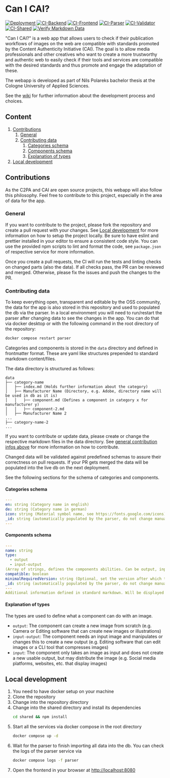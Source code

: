 # Can I CAI?

[![Deployment](https://github.com/n-pola/can-i-cai/actions/workflows/deployment.yaml/badge.svg)](https://github.com/n-pola/can-i-cai/actions/workflows/deployment.yaml)
[![CI-Backend](https://github.com/n-pola/can-i-cai/actions/workflows/backendIntegration.yaml/badge.svg)](https://github.com/n-pola/can-i-cai/actions/workflows/backendIntegration.yaml)
[![CI-Frontend](https://github.com/n-pola/can-i-cai/actions/workflows/frontendIntegration.yaml/badge.svg)](https://github.com/n-pola/can-i-cai/actions/workflows/frontendIntegration.yaml)
[![CI-Parser](https://github.com/n-pola/can-i-cai/actions/workflows/parserIntegration.yaml/badge.svg)](https://github.com/n-pola/can-i-cai/actions/workflows/parserIntegration.yaml)
[![CI-Validator](https://github.com/n-pola/can-i-cai/actions/workflows/validatorIntegration.yaml/badge.svg)](https://github.com/n-pola/can-i-cai/actions/workflows/validatorIntegration.yaml)
[![CI-Shared](https://github.com/n-pola/can-i-cai/actions/workflows/sharedIntegration.yaml/badge.svg)](https://github.com/n-pola/can-i-cai/actions/workflows/sharedIntegration.yaml)
[![Verify Markdown Data](https://github.com/n-pola/can-i-cai/actions/workflows/checkMarkdownData.yaml/badge.svg)](https://github.com/n-pola/can-i-cai/actions/workflows/checkMarkdownData.yaml)

"Can I CAI?" is a web app that allows users to check if their publication workflows of images on the web are compatible with standards promoted by the Content Authenticity Initiative (CAI). The goal is to allow media professionals and other creatives who want to create a more trustworthy and authentic web to easily check if their tools and services are compatible with the desired standards and thus promote and engage the adaptation of these.

The webapp is developed as part of Nils Polareks bachelor thesis at the Cologne University of Applied Sciences.

See the [wiki](https://github.com/n-pola/can-i-cai/wiki) for further information about the development process and choices.

## Content
1. [Contributions](#contributions)
    1. [General](#general)
    2. [Contributing data](#contributing-data)
        1. [Categories schema](#categories-schema)
        2. [Components schema](#components-schema)
        3. [Explanation of types](#explanation-of-types)
2. [Local development](#local-development)

## Contributions
As the C2PA and CAI are open source projects, this webapp will also follow this philosophy. Feel free to contribute to this project, especially in the area of data for the app.

### General
If you want to contribute to the project, please fork the repository and create a pull request with your changes. See [Local development](#local-development) for more information on how to setup the project locally. Be sure to have eslint and prettier installed in your editor to ensure a consistent code style. You can use the provided npm scripts to lint and format the code, see `package.json` of respective service for more information.

Once you create a pull requests, the CI will run the tests and linting checks on changed parts (also the data). If all checks pass, the PR can be reviewed and merged. Otherwise, please fix the issues and push the changes to the PR.

### Contributing data
To keep everything open, transparent and editable by the OSS community, the data for the app is also stored in this repository and used to populated the db via the parser. In a local environment you will need to run/restart the parser after changing data to see the changes in the app. You can do that via docker desktop or with the following command in the root directory of the repository:
```bash
docker compose restart parser
```

Categories and components is stored in the `data` directory and defined in frontmatter format. These are yaml like structures prepended to standard markdown content/files.

The data directory is structured as follows:
```
data
├── category-name
│   ├── index.md (Holds further information about the category)
│   ├── Manufacturer Name (Directory, e.g. Adobe, directory name will be used in db as it is)
│   │   ├── component.md (Defines a component in category x for manufacturer y)
│   │   ├── component-2.md
│   ├── Manufacturer Name 2
...
├── category-name-2
...
```

If you want to contribute or update data, please create or change the respective markdown files in the data directory. See [general contribution infos above](#general) for more information on how to contribute.

Changed data will be validated against predefined schemas to assure their correctness on pull requests. If your PR gets merged the data will be populated into the live db on the next deployment.

See the following sections for the schema of categories and components.

#### Categories schema
```yaml
---
en: string (Category name in english)
de: string (Category name in german)
icon: string (Material symbol name, see https://fonts.google.com/icons)
_id: string (automatically populated by the parser, do not change manually)
---
```

#### Components schema
```yaml
---
name: string
type:
  - output
  - input-output
(Array of strings, defines the components abilities. Can be output, input-output, input)
compatible: boolean
minimalRequiredVersion: string (Optional, set the version after which the component is compatible with CAI)
_id: string (automatically populated by the parser, do not change manually)
---
Additional information defined in standard markdown. Will be displayed in the components details
```
#### Explanation of types
The types are used to define what a component can do with an image.
* `output`: The component can create a new image from scratch (e.g. Camera or Editing software that can create new images or illustrations)
* `input-output`: The component needs an input image and manipulates or changes this to create a new output (e.g. Editing software that can edit images or a CLI tool that compresses images)
* `input`: The component only takes an image as input and does not create a new usable output, but may distribute the image (e.g. Social media platforms, websites, etc. that display images)


## Local development
1. You need to have docker setup on your machine
2. Clone the repository
3. Change into the repository directory
4. Change into the shared directory and install its dependencies
    ```bash
    cd shared && npm install
    ```
5. Start all the services via docker compose in the root directory
    ```bash
    docker compose up -d
    ```
6. Wait for the parser to finish importing all data into the db. You can check the logs of the parser service via
    ```bash
    docker compose logs -f parser
    ```
7. Open the frontend in your browser at [http://localhost:8080](http://localhost:8080)
